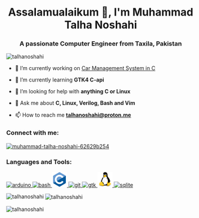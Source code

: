 <h1 align="center">Assalamualaikum 👋, I'm Muhammad Talha Noshahi</h1>
<h3 align="center">A passionate Computer Engineer from Taxila, Pakistan</h3>

<p align="left"> <img src="https://komarev.com/ghpvc/?username=talhanoshahi&label=Profile%20views&color=0e75b6&style=flat" alt="talhanoshahi" /> </p>

- 🔭 I’m currently working on [Car Management System in C](https://github.com/talhanoshahi/Car-Management-System-project-for-Database-Systems)

- 🌱 I’m currently learning **GTK4 C-api**

- 🤝 I’m looking for help with **anything C or Linux**

- 💬 Ask me about **C, Linux, Verilog, Bash and Vim**

- 📫 How to reach me **talhanoshahi@proton.me**

<h3 align="left">Connect with me:</h3>
<p align="left">
<a href="https://linkedin.com/in/muhammad-talha-noshahi-62629b254" target="blank"><img align="center" src="https://raw.githubusercontent.com/rahuldkjain/github-profile-readme-generator/master/src/images/icons/Social/linked-in-alt.svg" alt="muhammad-talha-noshahi-62629b254" height="30" width="40" /></a>
</p>

<h3 align="left">Languages and Tools:</h3>
<p align="left"> <a href="https://www.arduino.cc/" target="_blank" rel="noreferrer"> <img src="https://cdn.worldvectorlogo.com/logos/arduino-1.svg" alt="arduino" width="40" height="40"/> </a> <a href="https://www.gnu.org/software/bash/" target="_blank" rel="noreferrer"> <img src="https://www.vectorlogo.zone/logos/gnu_bash/gnu_bash-icon.svg" alt="bash" width="40" height="40"/> </a> <a href="https://www.cprogramming.com/" target="_blank" rel="noreferrer"> <img src="https://raw.githubusercontent.com/devicons/devicon/master/icons/c/c-original.svg" alt="c" width="40" height="40"/> </a> <a href="https://git-scm.com/" target="_blank" rel="noreferrer"> <img src="https://www.vectorlogo.zone/logos/git-scm/git-scm-icon.svg" alt="git" width="40" height="40"/> </a> <a href="https://www.gtk.org/" target="_blank" rel="noreferrer"> <img src="https://upload.wikimedia.org/wikipedia/commons/7/71/GTK_logo.svg" alt="gtk" width="40" height="40"/> </a> <a href="https://www.linux.org/" target="_blank" rel="noreferrer"> <img src="https://raw.githubusercontent.com/devicons/devicon/master/icons/linux/linux-original.svg" alt="linux" width="40" height="40"/> </a> <a href="https://www.sqlite.org/" target="_blank" rel="noreferrer"> <img src="https://www.vectorlogo.zone/logos/sqlite/sqlite-icon.svg" alt="sqlite" width="40" height="40"/> </a> </p>

<p><img align="left" src="https://github-readme-stats.vercel.app/api/top-langs?username=talhanoshahi&show_icons=true&locale=en&layout=compact" alt="talhanoshahi" /></p>

<p>&nbsp;<img align="center" src="https://github-readme-stats.vercel.app/api?username=talhanoshahi&show_icons=true&locale=en" alt="talhanoshahi" /></p>

<p><img align="center" src="https://github-readme-streak-stats.herokuapp.com/?user=talhanoshahi&" alt="talhanoshahi" /></p>

